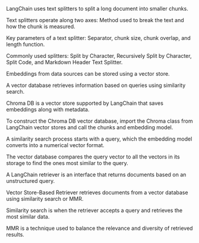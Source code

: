 LangChain uses text splitters to split a long document into smaller chunks.

Text splitters operate along two axes: Method used to break the text and how the chunk is measured.

Key parameters of a text splitter: Separator, chunk size, chunk overlap, and length function.

Commonly used splitters: Split by Character, Recursively Split by Character, Split Code, and Markdown Header Text Splitter.

Embeddings from data sources can be stored using a vector store.

A vector database retrieves information based on queries using similarity search.

Chroma DB is a vector store supported by LangChain that saves embeddings along with metadata.

To construct the Chroma DB vector database, import the Chroma class from LangChain vector stores and call the chunks and embedding model.

A similarity search process starts with a query, which the embedding model converts into a numerical vector format.

The vector database compares the query vector to all the vectors in its storage to find the ones most similar to the query.

A LangChain retriever is an interface that returns documents based on an unstructured query.

Vector Store-Based Retriever retrieves documents from a vector database using similarity search or MMR.

Similarity search is when the retriever accepts a query and retrieves the most similar data.

MMR is a technique used to balance the relevance and diversity of retrieved results.
